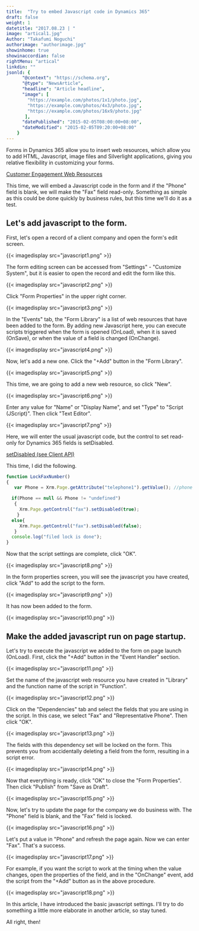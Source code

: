 ```yaml
---
title:  "Try to embed Javascript code in Dynamics 365"
draft: false
weight: 1
datetitle: "2017.08.23 | "
image: "artical1.jpg"
Author: "Takafumi Noguchi"
authorimage: "authorimage.jpg"
showinhome: true
showinaccordian: false
rightMenu: "artical"
linkdin: ""
jsonld: {
      "@context": "https://schema.org",
      "@type": "NewsArticle",
      "headline": "Article headline",
      "image": [
        "https://example.com/photos/1x1/photo.jpg",
        "https://example.com/photos/4x3/photo.jpg",
        "https://example.com/photos/16x9/photo.jpg"
       ],
      "datePublished": "2015-02-05T08:00:00+08:00",
      "dateModified": "2015-02-05T09:20:00+08:00"
    }
---
```

<!-- Intro  -->
Forms in Dynamics 365 allow you to insert web resources, which allow you to add HTML, Javascript, image files and Silverlight applications, giving you relative flexibility in customizing your forms.

[Customer Engagement Web Resources](https://docs.microsoft.com/ja-jp/dynamics365/customerengagement/on-premises/developer/web-resources)

This time, we will embed a Javascript code in the form and if the "Phone" field is blank, we will make the "Fax" field read-only. Something as simple as this could be done quickly by business rules, but this time we'll do it as a test.


## Let's add javascript to the form.
First, let's open a record of a client company and open the form's edit screen.
<!-- Image= javascript1.png -->
{{< imagedisplay src="javascript1.png" >}}

The form editing screen can be accessed from "Settings" - "Customize System", but it is easier to open the record and edit the form like this.
<!-- Image= javascript2.png -->
{{< imagedisplay src="javascript2.png" >}}

Click "Form Properties" in the upper right corner.
<!-- Image= javascript3.png -->
{{< imagedisplay src="javascript3.png" >}}

In the "Events" tab, the "Form Library" is a list of web resources that have been added to the form. By adding new Javascript here, you can execute scripts triggered when the form is opened (OnLoad), when it is saved (OnSave), or when the value of a field is changed (OnChange).
<!-- Image= javascript4.png -->
{{< imagedisplay src="javascript4.png" >}}

Now, let's add a new one. Click the "+Add" button in the "Form Library".
<!-- Image= javascript5.png -->
{{< imagedisplay src="javascript5.png" >}}

This time, we are going to add a new web resource, so click "New".
<!-- Image= javascript6.png -->
{{< imagedisplay src="javascript6.png" >}}

Enter any value for "Name" or "Display Name", and set "Type" to "Script (JScript)". Then click "Text Editor".
<!-- Image= javascript7.png -->
{{< imagedisplay src="javascript7.png" >}}

Here, we will enter the usual javascript code, but the control to set read-only for Dynamics 365 fields is setDisabled.

[setDisabled (see Client API)](https://docs.microsoft.com/ja-jp/powerapps/developer/model-driven-apps/clientapi/reference/controls/setDisabled)

This time, I did the following.

<!-- Background Box -->
```javascript
function LockFaxNumber()
{ 
   var Phone = Xrm.Page.getAttribute("telephone1").getValue(); //phone

  if(Phone == null && Phone != "undefined")
   {
     Xrm.Page.getControl("fax").setDisabled(true);
    } 
  else{
     Xrm.Page.getControl("fax").setDisabled(false);
   }    
  console.log("filed lock is done");
}
```

Now that the script settings are complete, click "OK".
<!-- Image= javascript8.png -->
{{< imagedisplay src="javascript8.png" >}}

In the form properties screen, you will see the javascript you have created, click "Add" to add the script to the form.
<!-- Image= javascript9.png -->
{{< imagedisplay src="javascript9.png" >}}

It has now been added to the form.
<!-- Image= javascript10.png -->
{{< imagedisplay src="javascript10.png" >}}

## Make the added javascript run on page startup.
Let's try to execute the javascript we added to the form on page launch (OnLoad). First, click the "+Add" button in the "Event Handler" section.
<!-- Image= javascript11.png -->
{{< imagedisplay src="javascript11.png" >}}

Set the name of the javascript web resource you have created in "Library" and the function name of the script in "Function".
<!-- Image= javascript12.png -->
{{< imagedisplay src="javascript12.png" >}}

Click on the "Dependencies" tab and select the fields that you are using in the script. In this case, we select "Fax" and "Representative Phone". Then click "OK".
<!-- Image= javascript13.png -->
{{< imagedisplay src="javascript13.png" >}}

The fields with this dependency set will be locked on the form. This prevents you from accidentally deleting a field from the form, resulting in a script error.
<!-- Image= javascript14.png -->
{{< imagedisplay src="javascript14.png" >}}

Now that everything is ready, click "OK" to close the "Form Properties". Then click "Publish" from "Save as Draft".
<!-- Image= javascript15.png -->
{{< imagedisplay src="javascript15.png" >}}

Now, let's try to update the page for the company we do business with. The "Phone" field is blank, and the "Fax" field is locked.
<!-- Image= javascript16.png -->
{{< imagedisplay src="javascript16.png" >}}

Let's put a value in "Phone" and refresh the page again. Now we can enter "Fax". That's a success.
<!-- Image= javascript17.png -->
{{< imagedisplay src="javascript17.png" >}}

For example, if you want the script to work at the timing when the value changes, open the properties of the field, and in the "OnChange" event, add the script from the "+Add" button as in the above procedure.
<!-- Image= javascript18.png -->
{{< imagedisplay src="javascript18.png" >}}

In this article, I have introduced the basic javascript settings. I'll try to do something a little more elaborate in another article, so stay tuned.

All right, then!    
&nbsp;